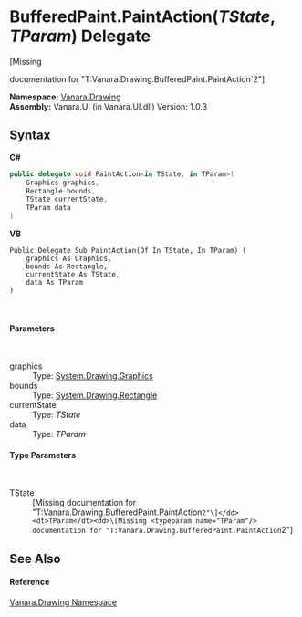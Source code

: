 # BufferedPaint.PaintAction(*TState*, *TParam*) Delegate
 

\[Missing <summary> documentation for "T:Vanara.Drawing.BufferedPaint.PaintAction`2"\]

**Namespace:**&nbsp;<a href="244457de-0d9a-a7a6-a8cb-8ad874eb779f">Vanara.Drawing</a><br />**Assembly:**&nbsp;Vanara.UI (in Vanara.UI.dll) Version: 1.0.3

## Syntax

**C#**<br />
``` C#
public delegate void PaintAction<in TState, in TParam>(
	Graphics graphics,
	Rectangle bounds,
	TState currentState,
	TParam data
)

```

**VB**<br />
``` VB
Public Delegate Sub PaintAction(Of In TState, In TParam) ( 
	graphics As Graphics,
	bounds As Rectangle,
	currentState As TState,
	data As TParam
)
```

<br />

#### Parameters
&nbsp;<dl><dt>graphics</dt><dd>Type: <a href="http://msdn2.microsoft.com/en-us/library/ac148eb3" target="_blank">System.Drawing.Graphics</a><br /></dd><dt>bounds</dt><dd>Type: <a href="http://msdn2.microsoft.com/en-us/library/1zk39146" target="_blank">System.Drawing.Rectangle</a><br /></dd><dt>currentState</dt><dd>Type: *TState*<br /></dd><dt>data</dt><dd>Type: *TParam*<br /></dd></dl>

#### Type Parameters
&nbsp;<dl><dt>TState</dt><dd>\[Missing <typeparam name="TState"/> documentation for "T:Vanara.Drawing.BufferedPaint.PaintAction`2"\]</dd><dt>TParam</dt><dd>\[Missing <typeparam name="TParam"/> documentation for "T:Vanara.Drawing.BufferedPaint.PaintAction`2"\]</dd></dl>

## See Also


#### Reference
<a href="244457de-0d9a-a7a6-a8cb-8ad874eb779f">Vanara.Drawing Namespace</a><br />